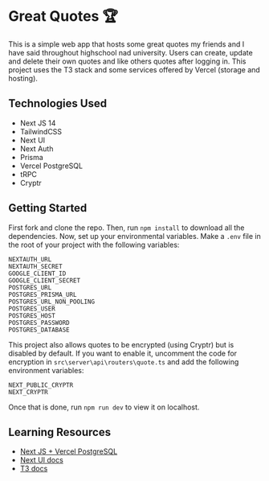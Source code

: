 # Great Quotes 🏆

<!-- ![hero](https://github.com/anav5704/great-quotes/blob/main/docs/great-quotes.png) -->

This is a simple web app that hosts some great quotes my friends and I have said throughout highschool nad university. Users can create, update and delete their own quotes and like others quotes after logging in. This project uses the T3 stack and some services offered by Vercel (storage and hosting).

## Technologies Used

- Next JS 14
- TailwindCSS
- Next UI 
- Next Auth
- Prisma
- Vercel PostgreSQL
- tRPC
- Cryptr 

## Getting Started

First fork and clone the repo. Then, run ```npm install``` to download all the dependencies. Now, set up your environmental variables. Make a ```.env``` file in the root of your project with the following variables:

```
NEXTAUTH_URL 
NEXTAUTH_SECRET 
GOOGLE_CLIENT_ID  
GOOGLE_CLIENT_SECRET 
POSTGRES_URL  
POSTGRES_PRISMA_URL 
POSTGRES_URL_NON_POOLING 
POSTGRES_USER 
POSTGRES_HOST 
POSTGRES_PASSWORD 
POSTGRES_DATABASE
```

This project also allows quotes to be encrypted (using Cryptr) but is disabled by default. If you want to enable it, uncomment the code for encryption in ```src\server\api\routers\quote.ts``` and add the following environment variables:

```
NEXT_PUBLIC_CRYPTR 
NEXT_CRYPTR 
```

Once that is done, run ```npm run dev``` to view it on localhost.
 
## Learning Resources

- [Next JS + Vercel PostgreSQL](https://www.youtube.com/watch?v=Kz0srrlecRQ)
- [Next UI docs](https://www.youtube.com/watch?v=Kz0srrlecRQ&t=719s)
- [T3 docs](https://t3.gg/)